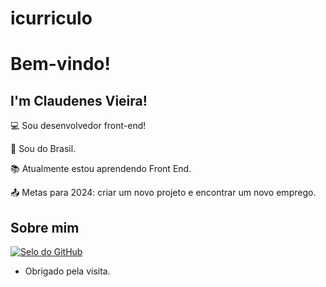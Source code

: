 # icurriculo
# Bem-vindo!

 

## I'm Claudenes Vieira!

 

:computer: Sou desenvolvedor front-end!

:house_with_garden: Sou do Brasil.

:books: Atualmente estou aprendendo Front End.

:outbox_tray: Metas para 2024: criar um novo projeto e encontrar um novo emprego.

## Sobre mim
[![Selo do GitHub](https://img.shields.io/badge/-Github-000?style=flat-square&logo=Github&logoColor=white&link=LINK_GIT)](LINK_GIT)

- Obrigado pela visita.


 
